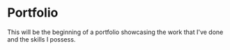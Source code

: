 # Portfolio

This will be the beginning of a portfolio showcasing the work that I've done and the skills I possess.
